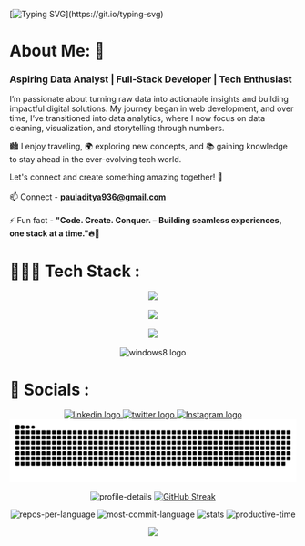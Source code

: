 [![Typing SVG](https://readme-typing-svg.demolab.com?font=Anonymous&size=23&pause=1000&color=F07A20&width=435&lines=Hey+It's+Aditya+here;Nice+to+meet+you!)](https://git.io/typing-svg)

#  About Me: 🌻
### Aspiring Data Analyst | Full-Stack Developer | Tech Enthusiast
I’m passionate about turning raw data into actionable insights and building impactful digital solutions. My journey began in web development, and over time, I’ve transitioned into data analytics, where I now focus on data cleaning, visualization, and storytelling through numbers.

🏙️ I enjoy traveling, 🌍 exploring new concepts, and 📚 gaining knowledge to stay ahead in the ever-evolving tech world.

Let's connect and create something amazing together! 🚀
<br><br>📫 Connect - **pauladitya936@gmail.com**<br><br> ⚡ Fun fact - **"Code. Create. Conquer. – Building seamless experiences, one stack at a time."🔥🚀**

# 🧑🏻‍💻 Tech Stack :
<p align="center">
  <a href="https://go-skill-icons.vercel.app/">
    <img
      src="https://go-skill-icons.vercel.app/api/icons?i=python,numpy,sqlserver,jupyter,pandas,excel,pbi"
    />
  </a>
</p>

<p align="center">
  <a href="https://skillicons.dev">
    <img src="https://skillicons.dev/icons?i=c,html,css,java,tailwindcss,react,nodejs,nextjs,bootstrap&theme=dark" />
  </a>
</p>

<p align="center">
  <a href="https://skillicons.dev">
    <img src="https://skillicons.dev/icons?i=vscode,github,figma,git,typescript,javascript,mysql&theme=dark" />
  </a>
</p>
<div align="center">
<img src="https://cdn.jsdelivr.net/gh/devicons/devicon/icons/windows8/windows8-original.svg" height="50" width="60" alt="windows8 logo"/>
</div>






<h1 align="left"> 📱 Socials : </h1>

<div align="center">
  <a href="https://www.linkedin.com/in/iamadityapaul/">
    <img src="https://img.shields.io/static/v1?message=LinkedIn&logo=linkedin&label=&color=47413D&logoColor=white&labelColor=&style=for-the-badge" height="40" alt="linkedin logo"/>
      </a>

  <a href="https://x.com/AdityaPaul59313">
    <img src="https://img.shields.io/static/v1?message=Twitter&logo=twitter&label=&color=47413D&logoColor=white&labelColor=&style=for-the-badge" height="40" alt="twitter logo"  />
  </a>
  
  <a href="https://www.instagram.com/iadityapaul/">
    <img src="https://img.shields.io/static/v1?message=Instagram&logo=Instagram&label=&color=47413D&logoColor=white&labelColor=&style=for-the-badge" height="40" alt="Instagram logo"/>
  </a>
  

  

  
  </div>








<picture>
  <source
    media="(prefers-color-scheme: dark)"
    srcset="https://raw.githubusercontent.com/platane/snk/output/github-contribution-grid-snake-dark.svg"
  />
  <source
    media="(prefers-color-scheme: dark)"
    srcset="https://raw.githubusercontent.com/platane/snk/output/github-contribution-grid-snake.svg"
  />
  <img
    alt="github contribution grid snake animation"
    src="https://raw.githubusercontent.com/platane/snk/output/github-contribution-grid-snake.svg"
  />
</picture>

<div align="center">

![profile-details](http://github-profile-summary-cards.vercel.app/api/cards/profile-details?username=Aditya-Paul-2003&theme=gruvbox)
[![GitHub Streak](https://streak-stats.demolab.com?user=Aditya-Paul-2003&theme=gruvbox)](https://git.io/streak-stats)


![repos-per-language](http://github-profile-summary-cards.vercel.app/api/cards/repos-per-language?username=Aditya-Paul-2003&theme=gruvbox)
![most-commit-language](http://github-profile-summary-cards.vercel.app/api/cards/most-commit-language?username=Aditya-Paul-2003&theme=gruvbox)
![stats](http://github-profile-summary-cards.vercel.app/api/cards/stats?username=Aditya-Paul-2003&theme=gruvbox)
![productive-time](http://github-profile-summary-cards.vercel.app/api/cards/productive-time?username=Aditya-Paul-2003&theme=gruvbox&utcOffset=8)

![](https://github-profile-trophy.vercel.app/?username=Aditya-Paul-2003&theme=gruvbox&no-frame=true&no-bg=false&margin-w=4)

</div>

